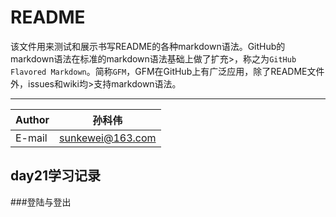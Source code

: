 README
===========================
该文件用来测试和展示书写README的各种markdown语法。GitHub的markdown语法在标准的markdown语法基础上做了扩充>，称之为`GitHub Flavored Markdown`。简称`GFM`，GFM在GitHub上有广泛应用，除了README文件外，issues和wiki均>支持markdown语法。

****

|Author|孙科伟|
|---|---
|E-mail|sunkewei@163.com

## day21学习记录
###登陆与登出
